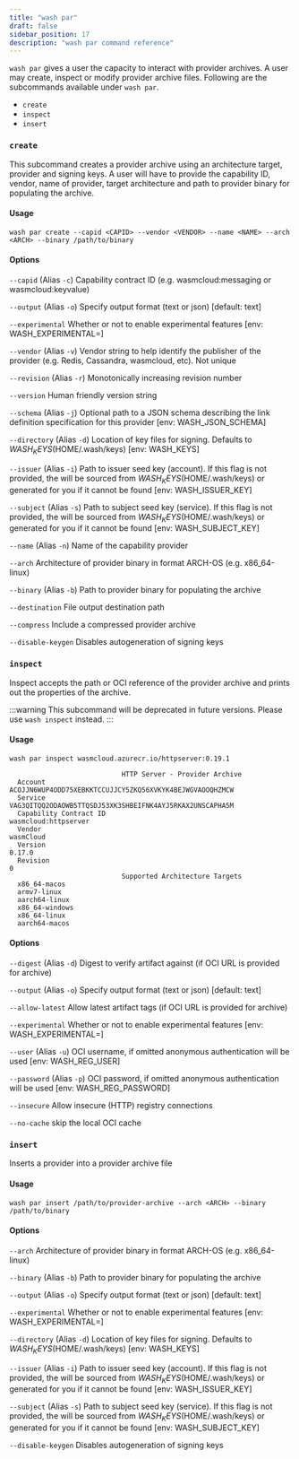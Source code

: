 ```yaml
---
title: "wash par"
draft: false
sidebar_position: 17
description: "wash par command reference"
---
```


<head>
  <meta name="robots" content="noindex">
</head>

`wash par` gives a user the capacity to interact with provider archives. A user may create, inspect or modify provider archive files. Following are the subcommands available under `wash par`.

- `create`
- `inspect`
- `insert`

### `create`

This subcommand creates a provider archive using an architecture target, provider and signing keys. A user will have to provide the capability ID, vendor, name of provider, target architecture and path to provider binary for populating the archive.

#### Usage

```
wash par create --capid <CAPID> --vendor <VENDOR> --name <NAME> --arch <ARCH> --binary /path/to/binary
```

#### Options

`--capid` (Alias `-c`) Capability contract ID (e.g. wasmcloud:messaging or wasmcloud:keyvalue)

`--output` (Alias `-o`) Specify output format (text or json) [default: text]

`--experimental` Whether or not to enable experimental features [env: WASH_EXPERIMENTAL=]

`--vendor` (Alias `-v`) Vendor string to help identify the publisher of the provider (e.g. Redis, Cassandra, wasmcloud, etc). Not unique

`--revision` (Alias `-r`) Monotonically increasing revision number

`--version` Human friendly version string

`--schema` (Alias `-j`) Optional path to a JSON schema describing the link definition specification for this provider [env: WASH_JSON_SCHEMA]

`--directory` (Alias `-d`) Location of key files for signing. Defaults to $WASH_KEYS ($HOME/.wash/keys) [env: WASH_KEYS]

`--issuer` (Alias `-i`) Path to issuer seed key (account). If this flag is not provided, the will be sourced from $WASH_KEYS ($HOME/.wash/keys) or generated for you if it cannot be found [env: WASH_ISSUER_KEY]

`--subject` (Alias `-s`) Path to subject seed key (service). If this flag is not provided, the will be sourced from $WASH_KEYS ($HOME/.wash/keys) or generated for you if it cannot be found [env: WASH_SUBJECT_KEY]

`--name` (Alias `-n`) Name of the capability provider

`--arch` Architecture of provider binary in format ARCH-OS (e.g. x86_64-linux)

`--binary` (Alias `-b`) Path to provider binary for populating the archive

`--destination` File output destination path

`--compress` Include a compressed provider archive

`--disable-keygen` Disables autogeneration of signing keys

### `inspect`

Inspect accepts the path or OCI reference of the provider archive and prints out the properties of the archive.

:::warning
This subcommand will be deprecated in future versions. Please use `wash inspect` instead.
:::

#### Usage

```
wash par inspect wasmcloud.azurecr.io/httpserver:0.19.1

                            HTTP Server - Provider Archive
  Account                   ACOJJN6WUP4ODD75XEBKKTCCUJJCY5ZKQ56XVKYK4BEJWGVAOOQHZMCW
  Service                   VAG3QITQQ2ODAOWB5TTQSDJ53XK3SHBEIFNK4AYJ5RKAX2UNSCAPHA5M
  Capability Contract ID                                        wasmcloud:httpserver
  Vendor                                                                   wasmCloud
  Version                                                                     0.17.0
  Revision                                                                         0
                            Supported Architecture Targets
  x86_64-macos
  armv7-linux
  aarch64-linux
  x86_64-windows
  x86_64-linux
  aarch64-macos

```

#### Options

`--digest` (Alias `-d`) Digest to verify artifact against (if OCI URL is provided for archive)

`--output` (Alias `-o`) Specify output format (text or json) [default: text]

`--allow-latest` Allow latest artifact tags (if OCI URL is provided for archive)

`--experimental` Whether or not to enable experimental features [env: WASH_EXPERIMENTAL=]

`--user` (Alias `-u`) OCI username, if omitted anonymous authentication will be used [env: WASH_REG_USER]

`--password` (Alias `-p`) OCI password, if omitted anonymous authentication will be used [env: WASH_REG_PASSWORD]

`--insecure` Allow insecure (HTTP) registry connections

`--no-cache` skip the local OCI cache

### `insert`

Inserts a provider into a provider archive file

#### Usage

```
wash par insert /path/to/provider-archive --arch <ARCH> --binary /path/to/binary
```

#### Options

`--arch` Architecture of provider binary in format ARCH-OS (e.g. x86_64-linux)

`--binary` (Alias `-b`) Path to provider binary for populating the archive

`--output` (Alias `-o`) Specify output format (text or json) [default: text]

`--experimental` Whether or not to enable experimental features [env: WASH_EXPERIMENTAL=]

`--directory` (Alias `-d`) Location of key files for signing. Defaults to $WASH_KEYS ($HOME/.wash/keys) [env: WASH_KEYS]

`--issuer` (Alias `-i`) Path to issuer seed key (account). If this flag is not provided, the will be sourced from $WASH_KEYS ($HOME/.wash/keys) or generated for you if it cannot be found [env: WASH_ISSUER_KEY]

`--subject` (Alias `-s`) Path to subject seed key (service). If this flag is not provided, the will be sourced from $WASH_KEYS ($HOME/.wash/keys) or generated for you if it cannot be found [env: WASH_SUBJECT_KEY]

`--disable-keygen` Disables autogeneration of signing keys
